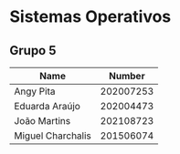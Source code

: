 # Sistemas Operativos

## Grupo 5

| Name                | Number    |
| ---                 | ---       |
| Angy Pita           | 202007253 |
| Eduarda Araújo      | 202004473 |
| João Martins        | 202108723 |
| Miguel Charchalis   | 201506074 |
